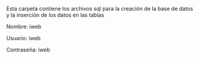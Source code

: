 Esta carpeta contiene los archivos sql para la creación de la base de datos y la inserción de los datos en las tablas

Nombre: iweb

Usuario: iweb

Contraseña: iweb
